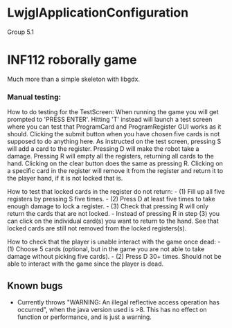 # LwjglApplicationConfiguration
Group 5.1

# INF112 roborally game
Much more than a simple skeleton with libgdx. 
### Manual testing:
How to do testing for the TestScreen:
When running the game you will get prompted to 'PRESS ENTER'. Hitting 'T' instead will launch a test
screen where you can test that ProgramCard and ProgramRegister GUI works as it should. Clicking the 
submit button when you have chosen five cards is not supposed to do anything here.
As instructed on the test screen, pressing S will add a card to the register. Pressing D will make
the robot take a damage. Pressing R will empty all the registers, returning all cards to the hand.
Clicking on the clear button does the same as pressing R. Clicking on a specific card in the register will 
remove it from the register and return it to the player hand, if it is not locked that is.

How to test that locked cards in the register do not return:
    - (1) Fill up all five registers by pressing S five times.
    - (2) Press D at least five times to take enough damage to lock a register.
    - (3) Check that pressing R will only return the cards that are not locked.
    - Instead of pressing R in step (3) you can click on the individual card(s) you want to return to the hand.
      See that locked cards are still not removed from the locked registers(s).
    
      
How to check that the player is unable interact with the game once dead:
    - (1) Choose 5 cards (optional, but in the game you are not able to take damage without picking five cards).
    - (2) Press D 30+ times. Should not be able to interact with the game since the player is dead.




## Known bugs
- Currently throws "WARNING: An illegal reflective access operation has occurred", 
  when the java version used is >8. This has no effect on function or performance, and is just a warning.

